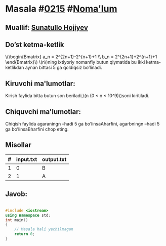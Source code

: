 
<h1>Masala #<a href="https://robocontest.uz/tasks/0215">0215</a> #<a href="https://robocontest.uz/tasks?category=1">Noma'lum</a></h1>
<h2> Muallif: <a href="https://robocontest.uz/profile/sunnat">Sunatullo Hojiyev</a></h2>
<h2>Do’st ketma-ketlik</h2>
<p>\(\begin{Bmatrix}
  a_n = 2^{2n+1}-2^{n+1}+1 \\
  b_n = 2^{2n+1}+2^{n+1}+1
\end{Bmatrix}\)
\(n\)ning ixtiyoriy nomanfiy butun qiymatida bu ikki ketma-ketlikdan aynan bittasi 5 ga qoldiqsiz bo’linadi.</p>
<h2>Kiruvchi ma'lumotlar:</h2>
<p>Kirish faylida bitta butun son beriladi,\(n (0 ≤ n ≤ 10^9)\)soni kiritiladi.</p>
<h2>Chiquvchi ma'lumotlar:</h2>
<p>Chiqish faylida agaraningn –hadi 5 ga bo’linsaAharfini, agarbningn –hadi 5 ga bo’linsaBharfini chop eting.</p>
<h2>Misollar</h2>
<table>
    <thead>
        <tr>
            <th>#</th>
            <th>input.txt</th>
            <th>output.txt</th>
        </tr>
    </thead>
    <tbody>
            <tr>
                <td>1</td>
                <td>0</td>
                <td>B</td>
            </tr>
            <tr>
                <td>2</td>
                <td>1</td>
                <td>A</td>
            </tr>
    </tbody>
    </table>
    
<h2>Javob:</h2>

######
```cpp
#include <iostream>
using namespace std;
int main()
{
    // Masala hali yechilmagan
    return 0;
}
```
